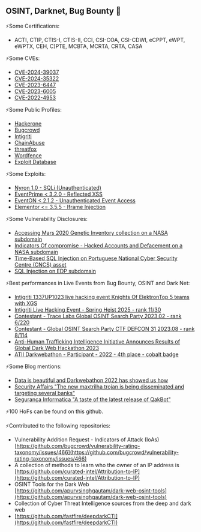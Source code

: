 ## OSINT, Darknet, Bug Bounty 👋

⚡Some Certifications:
  - ACTI, CTIP, CTIS-I, CTIS-II, CCI, CSI-COA, CSI-CDWI, eCPPT, eWPT, eWPTX, CEH, C)PTE, MCBTA, MCRTA, CRTA, CASA

⚡Some CVEs:
  - [CVE-2024-39037](https://cve.mitre.org/cgi-bin/cvename.cgi?name=CVE-2024-39037)
  - [CVE-2024-35322](https://cve.mitre.org/cgi-bin/cvename.cgi?name=CVE-2024-35322)
  - [CVE-2023-6447](https://cve.mitre.org/cgi-bin/cvename.cgi?name=CVE-2023-6447)
  - [CVE-2023-6005](https://cve.mitre.org/cgi-bin/cvename.cgi?name=CVE-2023-6005)
  - [CVE-2022-4953](https://cve.mitre.org/cgi-bin/cvename.cgi?name=CVE-2022-4953)

⚡Some Public Profiles:
  - [Hackerone](https://hackerone.com/miguel_santareno)
  - [Bugcrowd](https://bugcrowd.com/MiguelSantareno)
  - [Intigriti](https://www.intigriti.com/researcher/profile/miguelsantareno)
  - [ChainAbuse](https://www.chainabuse.com/profile/MiguelSantareno)
  - [threatfox](https://threatfox.abuse.ch/user/41127/)
  - [Wordfence](https://www.wordfence.com/threat-intel/vulnerabilities/researchers/miguel-santareno)
  - [Exploit Database](https://www.exploit-db.com/?author=9699)

⚡Some Exploits:
  - [Nyron 1.0 - SQLi (Unauthenticated)](https://www.exploit-db.com/exploits/50674)
  - [EventPrime < 3.2.0 - Reflected XSS](https://wpscan.com/vulnerability/9c271619-f478-45c3-91d9-be0f55ee06a2)
  - [EventON < 2.1.2 - Unauthenticated Event Access](https://wpscan.com/vulnerability/e9ef793c-e5a3-4c55-beee-56b0909f7a0d)
  - [Elementor <= 3.5.5 - Iframe Injection](https://wpscan.com/vulnerability/8273357e-f9e1-44bc-8082-8faab838eda7)

⚡Some Vulnerability Disclosures:
  - [Accessing Mars 2020 Genetic Inventory collection on a NASA subdomain](https://bugcrowd.com/disclosures/33bcaa1d-d273-4587-94b8-b3f7d99284a5/leaked-valid-credentials-on-nasa-subdomain)
  - [Indicators Of compromise - Hacked Accounts and Defacement on a NASA subdomain](https://bugcrowd.com/disclosures/df290ac2-4b50-431e-911c-b6b376d99408/indicators-of-compromise-hacked-accounts-and-defacement)
  - [Time-Based SQL Injection on Portuguese National Cyber Security Centre (CNCS) asset](https://miguelsantareno.github.io/cncs.pdf)
  - [SQL Injection on EDP subdomain](https://miguelsantareno.github.io/edp.pdf)
  
⚡Best performances in Live Events from Bug Bounty, OSINT and Dark Net:
 - [Intigriti 1337UP1023 live hacking event Knights Of Elektron](https://twitter.com/intigriti/status/1716428981115797948)[Top 5 teams with XGS](https://miguelsantareno.github.io/1337teams.png)
 - [Intigriti Live Hacking Event - Spring Heist 2025 - rank 11/30](https://miguelsantareno.github.io/SPRING_Heist.png)
 - [Contestant - Trace Labs Global OSINT Search Party 2023.02 ](https://ca.badgr.com/public/assertions/ThYVNiOCSEOgqxe8SGPuww)[- rank 6/220](https://miguelsantareno.github.io/tracelabs_score.png)
 - [Contestant - Global OSINT Search Party CTF DEFCON 31 2023.08](https://ca.badgr.com/public/assertions/QYBLGlpeTJm0D7yWabSS4w)[ - rank 8/114](https://miguelsantareno.github.io/defcon31.png)
 - [Anti-Human Trafficking Intelligence Initiative Announces Results of Global Dark Web Hackathon 2023](https://www.linkedin.com/pulse/anti-human-trafficking-intelligence-1c/)
 - [ATII Darkwebathon - Participant - 2022 - 4th place - cobalt badge](https://ca.badgr.com/public/assertions/dVRkzM42RtuedJYy911vBg)

⚡Some Blog mentions:
 - [Data is beautiful and Darkwebathon 2022 has showed us how](https://www.maltego.com/blog/data-is-beautiful-and-the-darkwebathon-2022-have-showed-us-how/)
 - [Security Affairs "The new maxtrilha trojan is being disseminated and targeting several banks"](https://securityaffairs.com/122134/malware/maxtrilha-banking-trojan.html)
 - [Segurança Informatica "A taste of the latest release of QakBot"](https://seguranca-informatica.pt/a-taste-of-the-latest-release-of-qakbot/#.YRb_n4hKiUl)

⚡100 HoFs can be found on this github.

⚡Contributed to the following repositories:
 - Vulnerability Addition Request - Indicators of Attack (IoAs) [https://github.com/bugcrowd/vulnerability-rating-taxonomy/issues/466](https://github.com/bugcrowd/vulnerability-rating-taxonomy/issues/466)
 - A collection of methods to learn who the owner of an IP address is [https://github.com/curated-intel/Attribution-to-IP](https://github.com/curated-intel/Attribution-to-IP)
 - OSINT Tools for the Dark Web [https://github.com/apurvsinghgautam/dark-web-osint-tools](https://github.com/apurvsinghgautam/dark-web-osint-tools)
 - Collection of Cyber Threat Intelligence sources from the deep and dark web
 - [https://github.com/fastfire/deepdarkCTI](https://github.com/fastfire/deepdarkCTI)
